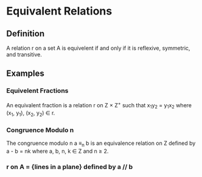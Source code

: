 # Equivalent Relations

## Definition

A relation r on a set A is equivelent if and only if it is reflexive, symmetric, and transitive.

## Examples

### Equivelent Fractions

An equivalent fraction is a relation r on Z × Z<sup>+</sup> such that x<sub>1</sub>y<sub>2</sub> = y<sub>1</sub>x<sub>2</sub> where (x<sub>1</sub>, y<sub>1</sub>), (x<sub>2</sub>, y<sub>2</sub>) ∈ r.

### Congruence Modulo n

The congruence modulo n a ≡<sub>n</sub> b is an equivalence relation on Z defined by a - b = nk where a, b, n, k ∈ Z and n ≥ 2.

### r on A = {lines in a plane} defined by a // b
